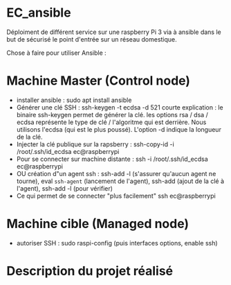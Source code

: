 # EC_ansible
Déploiment de différent service sur une raspberry Pi 3 via à ansible dans le but de sécurisé le point d'entrée sur un réseau domestique.

Chose à faire pour utiliser Ansible : 
# Machine Master (Control node)
- installer ansible : sudo apt install ansible
- Générer une clé SSH : ssh-keygen -t ecdsa -d 521
  courte explication : le binaire ssh-keygen permet de générer la clé. les options rsa / dsa / ecdsa représente le type de clé / l'algoritme qui est derrière. Nous utilisons l'ecdsa (qui est le plus poussé). L'option -d indique la longueur de la clé.
- Injecter la clé publique sur la rapsberry : ssh-copy-id -i /root/.ssh/id_ecdsa ec@raspberrypi
- Pour se connecter sur machine distante : ssh -i /root/.ssh/id_ecdsa ec@raspberrypi
- OU création d"un agent ssh : ssh-add -l (s'assurer qu'aucun agent ne tourne), eval `ssh-agent` (lancement de l'agent), ssh-add (ajout de la clé à l'agent), ssh-add -l (pour vérifier)
- Ce qui permet de se connecter "plus facilement" ssh ec@raspberrypi

# Machine cible (Managed node)
- autoriser SSH : sudo raspi-config (puis interfaces options, enable ssh)

# Description du projet réalisé
